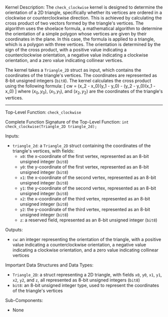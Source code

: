 Kernel Description:
The `check_clockwise` kernel is designed to determine the orientation of a 2D triangle, specifically whether its vertices are ordered in a clockwise or counterclockwise direction. This is achieved by calculating the cross product of two vectors formed by the triangle's vertices. The algorithm uses the shoelace formula, a mathematical algorithm to determine the orientation of a simple polygon whose vertices are given by their coordinates in the plane. In this case, the formula is applied to a triangle, which is a polygon with three vertices. The orientation is determined by the sign of the cross product, with a positive value indicating a counterclockwise orientation, a negative value indicating a clockwise orientation, and a zero value indicating collinear vertices.

The kernel takes a `Triangle_2D` struct as input, which contains the coordinates of the triangle's vertices. The coordinates are represented as 8-bit unsigned integers (`bit8`). The kernel calculates the cross product using the following formula: 
\[ cw = (x_2 - x_0)(y_1 - y_0) - (y_2 - y_0)(x_1 - x_0) \]
where $(x_0, y_0)$, $(x_1, y_1)$, and $(x_2, y_2)$ are the coordinates of the triangle's vertices.

---

Top-Level Function: `check_clockwise`

Complete Function Signature of the Top-Level Function:
`int check_clockwise(Triangle_2D triangle_2d);`

Inputs:
- `triangle_2d`: a `Triangle_2D` struct containing the coordinates of the triangle's vertices, with fields:
  - `x0`: the x-coordinate of the first vertex, represented as an 8-bit unsigned integer (`bit8`)
  - `y0`: the y-coordinate of the first vertex, represented as an 8-bit unsigned integer (`bit8`)
  - `x1`: the x-coordinate of the second vertex, represented as an 8-bit unsigned integer (`bit8`)
  - `y1`: the y-coordinate of the second vertex, represented as an 8-bit unsigned integer (`bit8`)
  - `x2`: the x-coordinate of the third vertex, represented as an 8-bit unsigned integer (`bit8`)
  - `y2`: the y-coordinate of the third vertex, represented as an 8-bit unsigned integer (`bit8`)
  - `z`: a reserved field, represented as an 8-bit unsigned integer (`bit8`)

Outputs:
- `cw`: an integer representing the orientation of the triangle, with a positive value indicating a counterclockwise orientation, a negative value indicating a clockwise orientation, and a zero value indicating collinear vertices

Important Data Structures and Data Types:
- `Triangle_2D`: a struct representing a 2D triangle, with fields `x0`, `y0`, `x1`, `y1`, `x2`, `y2`, and `z`, all represented as 8-bit unsigned integers (`bit8`)
- `bit8`: an 8-bit unsigned integer type, used to represent the coordinates of the triangle's vertices

Sub-Components:
- None